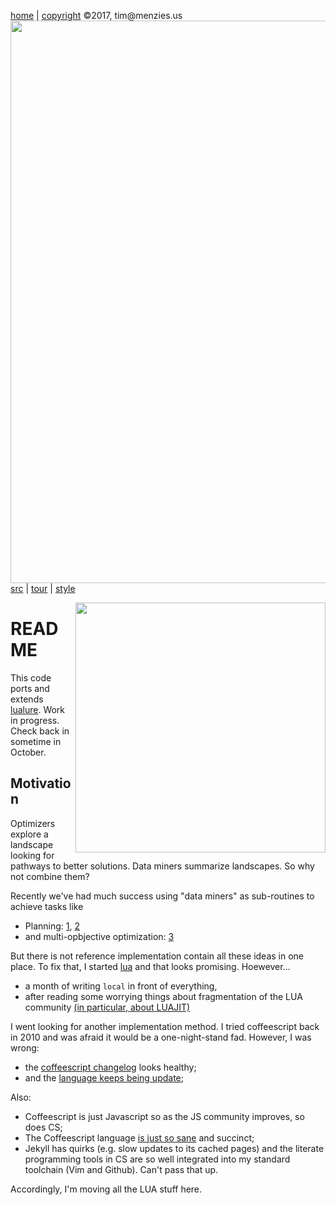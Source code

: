 [home](http://tiny.cc/koff) |
[copyright](https://github.com/koffee/script/blob/master/LICENSE.md) &copy;2017, tim&commat;menzies.us<br>
[<img width=900 src=https://raw.githubusercontent.com/koffee/script/master/img/head.jpg>](http://tiny.cc/koffee)<br>
[src](https://github.com/koffee/script/tree/master/lib) |
[tour](https://github.com/koffee/script/blob/master/docs/TOUR.md) |
[style](https://github.com/koffee/script/blob/master/docs/STYLE.md) 

<img src="http://www.backcountryengineering.com/wp-content/uploads/2016/11/workinprogress1.jpg" align=right width=400>

# README 

This code ports and extends
[lualure](https://lualure.github.io/info/). Work in progress. Check back in sometime in October.

## Motivation

Optimizers explore a landscape looking for pathways to better solutions.
Data miners summarize landscapes. So why not combine them?

Recently we've had much success using "data miners" as sub-routines to achieve tasks like

- Planning: [1](https://arxiv.org/pdf/1609.03614.pdf), [2](https://arxiv.org/pdf/1708.05442.pdf)
- and multi-opbjective optimization: [3](https://arxiv.org/pdf/1705.05018.pdf)


But there is not reference implementation contain all these ideas  in one place. 
To fix that, I started [lua](https://lualure.github.io/info/)
and that looks promising. Hoewever...

- a month of writing `local` in front of everything, 
- after reading some worrying things about fragmentation of the LUA community [(in particular, about LUAJIT)](https://realmensch.org/2016/05/28/goodbye-lua/)

I went looking for another implementation method. I tried coffeescript back in 2010 and was afraid it would be a one-night-stand fad.
However, I was wrong:

- the [coffeescript changelog](http://coffeescript.org/v2/#changelog)  looks healthy;
- and the [language  keeps being update](http://coffeescript.org/v2/#coffeescript-2);

Also:

- Coffeescript is just Javascript so as the JS community improves, so does CS;
- The Coffeescript language [is just so sane](http://coffeescript.org/) and succinct;
- Jekyll has quirks (e.g. slow updates to its cached pages)
  and the literate programming tools in CS are so well integrated into my standard toolchain (Vim and Github).
  Can't pass that up.

Accordingly, I'm moving all the LUA stuff here.  
